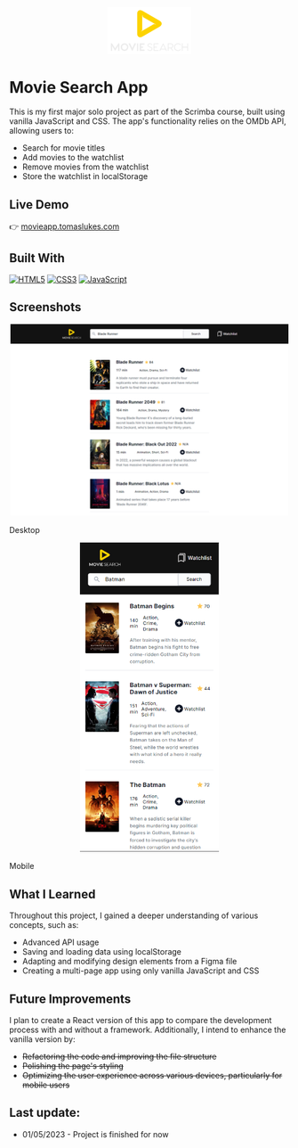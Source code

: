 <p align="center">
  <img src=".\images\logo-no-bg.svg" alt="Project Logo" width="150" />
</p>

# Movie Search App

This is my first major solo project as part of the Scrimba course, built using vanilla JavaScript and CSS. The app's functionality relies on the OMDb API, allowing users to:
- Search for movie titles
- Add movies to the watchlist
- Remove movies from the watchlist
- Store the watchlist in localStorage

## Live Demo

👉 [movieapp.tomaslukes.com](https://movieapp.tomaslukes.com)

## Built With

<p align="left">

<a href="https://developer.mozilla.org/en-US/docs/Glossary/HTML5" target="_blank" rel="noreferrer"><img src="https://raw.githubusercontent.com/danielcranney/readme-generator/main/public/icons/skills/html5-colored.svg" width="36" height="36" alt="HTML5" /></a>
<a href="https://www.w3.org/TR/CSS/#css" target="_blank" rel="noreferrer"><img src="https://raw.githubusercontent.com/danielcranney/readme-generator/main/public/icons/skills/css3-colored.svg" width="36" height="36" alt="CSS3" /></a>
<a href="https://developer.mozilla.org/en-US/docs/Web/JavaScript" target="_blank" rel="noreferrer"><img src="https://raw.githubusercontent.com/danielcranney/readme-generator/main/public/icons/skills/javascript-colored.svg" width="36" height="36" alt="JavaScript" /></a>
</p>

## Screenshots

<p align="center">
  <img src="./images/screenshots/movieapp-screenshot-desktop.PNG" alt="Screenshot of page displayed on desktop" width="500" />
</p>

Desktop

<p align="center">
  <img src="./images/screenshots/movieapp-screenshot-mobile.PNG" alt="Screenshot of page displayed on mobile" width="250" />
</p>

Mobile

## What I Learned

Throughout this project, I gained a deeper understanding of various concepts, such as:
- Advanced API usage
- Saving and loading data using localStorage
- Adapting and modifying design elements from a Figma file
- Creating a multi-page app using only vanilla JavaScript and CSS

## Future Improvements

I plan to create a React version of this app to compare the development process with and without a framework. Additionally, I intend to enhance the vanilla version by:
- ~~Refactoring the code and improving the file structure~~
- ~~Polishing the page's styling~~
- ~~Optimizing the user experience across various devices, particularly for mobile users~~

## Last update:

- 01/05/2023 - Project is finished for now